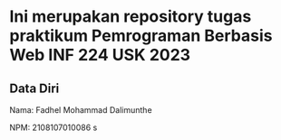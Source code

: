 # Ini merupakan repository tugas praktikum Pemrograman Berbasis Web INF 224 USK 2023
 
## Data Diri
 
Nama: Fadhel Mohammad Dalimunthe

NPM: 2108107010086 s
